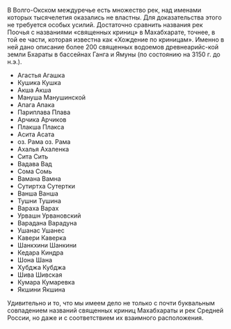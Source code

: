 В Волго-Окском междуречье есть множество рек, над именами которых тысячелетия оказались не властны. Для доказательства этого не требуется особых усилий. Достаточно сравнить названия рек Поочья с названиями «священных криниц» в Махабхарате, точнее, в той ее части, которая известна как «Хождение по криницам». Именно в ней дано описание более 200 священных водоемов древнеарийс-кой земли Бхараты в бассейнах Ганга и Ямуны (по состоянию на 3150 г. до н.э.).

* Агастья	Агашка
* Кушика	Кушка
* Акша	Акша
* Мануша	Манушинской
* Апага	Апака
* Париплава	Плава
* Арчика	Арчиков
* Плакша	Плакса
* Асита	Асата
* оз. Рама	оз. Рама
* Ахалья	Ахаленка
* Сита	Сить
* Вадава	Вад
* Сома	Сомь
* Вамана	Вамна
* Сутиртха	Сутертки
* Ванша	Ванша
* Тушни	Тушина
* Вараха	Варах
* Урвашн	Урвановский
* Варадана	Варадуна
* Ушанас	Ушанес
* Кавери	Каверка
* Шанкхини	Шанкини
* Кедара	Киндра
* Шона	Шана
* Хубджа	Кубджа
* Шива	Шивская
* Кумара	Кумаревка
* Якшини	Якшина

Удивительно и то, что мы имеем дело не только с почти буквальным совпадением названий священных криниц Махабхараты и рек Средней России, но даже и с соответствием их взаимного расположения.
